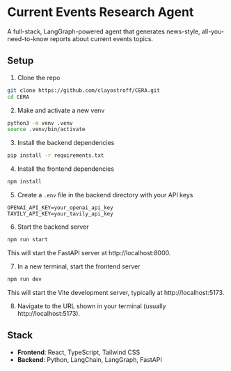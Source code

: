 # Current Events Research Agent

A full-stack, LangGraph-powered agent that generates news-style, all-you-need-to-know reports about current events topics.

## Setup

1. Clone the repo
```bash
git clone https://github.com/clayostroff/CERA.git
cd CERA
```

2. Make and activate a new venv
```bash
python3 -m venv .venv
source .venv/bin/activate
```

3. Install the backend dependencies
```bash
pip install -r requirements.txt
```

4. Install the frontend dependencies
```bash
npm install
```

5. Create a `.env` file in the backend directory with your API keys
```env
OPENAI_API_KEY=your_openai_api_key
TAVILY_API_KEY=your_tavily_api_key
```

6. Start the backend server
```bash
npm run start
```
This will start the FastAPI server at http://localhost:8000.

7. In a new terminal, start the frontend server
```bash
npm run dev
```
This will start the Vite development server, typically at http://localhost:5173.

8. Navigate to the URL shown in your terminal (usually http://localhost:5173).

## Stack
- **Frontend**: React, TypeScript, Tailwind CSS
- **Backend**: Python, LangChain, LangGraph, FastAPI